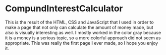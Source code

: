 # CompundInterestCalculator
This is the result of the HTML, CSS and JavaScript that I used in order to make a page that not only can calculate the amount of money made, but also is visually interesting as well. I mostly worked in the color gray because it is a money is a serious topic, so a more colorful approach did not seem as appropriate. This was really the first page I ever made, so I hope you enjoy it.

